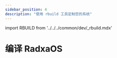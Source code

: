 ```yaml
---
sidebar_position: 4
description: "使用 rbuild 工具定制您的系统"
---
```


import RBUILD from '../../../common/dev/\_rbuild.mdx'

# 编译 RadxaOS

<RBUILD />
